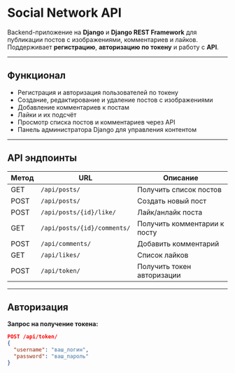 #  Social Network API

Backend-приложение на **Django** и **Django REST Framework** для публикации постов с изображениями, комментариев и лайков.  
Поддерживает **регистрацию**, **авторизацию по токену** и работу с **API**.

---

##  Функционал
-  Регистрация и авторизация пользователей по токену
-  Создание, редактирование и удаление постов с изображениями
-  Добавление комментариев к постам
-  Лайки и их подсчёт
-  Просмотр списка постов и комментариев через API
-  Панель администратора Django для управления контентом

---

##  API эндпоинты

| Метод  | URL                          | Описание |
|--------|------------------------------|----------|
| GET    | `/api/posts/`                 | Получить список постов |
| POST   | `/api/posts/`                 | Создать новый пост |
| POST   | `/api/posts/{id}/like/`       | Лайк/анлайк поста |
| GET    | `/api/posts/{id}/comments/`   | Получить комментарии к посту |
| POST   | `/api/comments/`              | Добавить комментарий |
| GET    | `/api/likes/`                  | Список лайков |
| POST   | `/api/token/`                  | Получить токен авторизации |

---

##  Авторизация

**Запрос на получение токена:**
```json
POST /api/token/
{
  "username": "ваш_логин",
  "password": "ваш_пароль"
}

